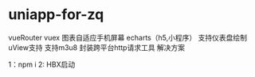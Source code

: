 # uniapp-for-zq
vueRouter
vuex
图表自适应手机屏幕 echarts（h5,小程序）
支持仪表盘绘制
uView支持
支持m3u8
封装跨平台http请求工具
解决方案


1：npm i 
2: HBX启动 
